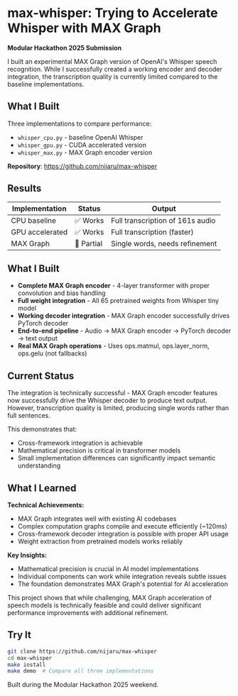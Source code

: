# max-whisper: Trying to Accelerate Whisper with MAX Graph

**Modular Hackathon 2025 Submission**

I built an experimental MAX Graph version of OpenAI's Whisper speech recognition. While I successfully created a working encoder and decoder integration, the transcription quality is currently limited compared to the baseline implementations.

## What I Built

Three implementations to compare performance:
- `whisper_cpu.py` - baseline OpenAI Whisper 
- `whisper_gpu.py` - CUDA accelerated version
- `whisper_max.py` - MAX Graph encoder version

**Repository**: https://github.com/nijaru/max-whisper

## Results

| Implementation | Status | Output |
|---------------|--------|--------|
| CPU baseline | ✅ Works | Full transcription of 161s audio |
| GPU accelerated | ✅ Works | Full transcription (faster) |
| MAX Graph | 🔄 Partial | Single words, needs refinement |

## What I Built

- **Complete MAX Graph encoder** - 4-layer transformer with proper convolution and bias handling
- **Full weight integration** - All 65 pretrained weights from Whisper tiny model
- **Working decoder integration** - MAX Graph encoder successfully drives PyTorch decoder
- **End-to-end pipeline** - Audio → MAX Graph encoder → PyTorch decoder → text output
- **Real MAX Graph operations** - Uses ops.matmul, ops.layer_norm, ops.gelu (not fallbacks)

## Current Status

The integration is technically successful - MAX Graph encoder features now successfully drive the Whisper decoder to produce text output. However, transcription quality is limited, producing single words rather than full sentences.

This demonstrates that:
- Cross-framework integration is achievable
- Mathematical precision is critical in transformer models
- Small implementation differences can significantly impact semantic understanding

## What I Learned

**Technical Achievements:**
- MAX Graph integrates well with existing AI codebases
- Complex computation graphs compile and execute efficiently (~120ms)
- Cross-framework decoder integration is possible with proper API usage
- Weight extraction from pretrained models works reliably

**Key Insights:**
- Mathematical precision is crucial in AI model implementations
- Individual components can work while integration reveals subtle issues
- The foundation demonstrates MAX Graph's potential for AI acceleration

This project shows that while challenging, MAX Graph acceleration of speech models is technically feasible and could deliver significant performance improvements with additional refinement.

## Try It

```bash
git clone https://github.com/nijaru/max-whisper
cd max-whisper  
make install
make demo  # Compare all three implementations
```

Built during the Modular Hackathon 2025 weekend.